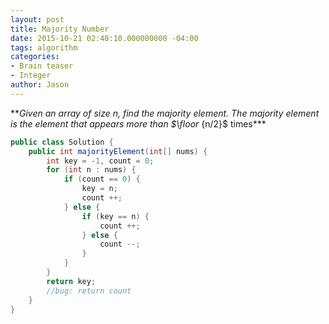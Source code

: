 ```yaml
---
layout: post
title: Majority Number
date: 2015-10-21 02:40:10.000000000 -04:00
tags: algorithm
categories:
- Brain teaser
- Integer
author: Jason
---
```

<p>**<em>Given an array of size n, find the majority element. The majority element is the element that appears more than $\floor</em> {n/2}$ times***</p>

``` java
public class Solution {
    public int majorityElement(int[] nums) {
        int key = -1, count = 0;
        for (int n : nums) {
            if (count == 0) {
                key = n;
                count ++;
            } else {
                if (key == n) {
                    count ++;
                } else {
                    count --;
                }
            }
        }
        return key;
        //bug: return count
    }
}
```
